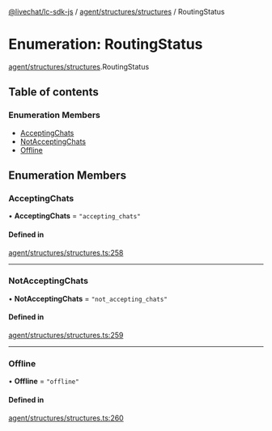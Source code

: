 [@livechat/lc-sdk-js](../README.md) / [agent/structures/structures](../modules/agent_structures_structures.md) / RoutingStatus

# Enumeration: RoutingStatus

[agent/structures/structures](../modules/agent_structures_structures.md).RoutingStatus

## Table of contents

### Enumeration Members

- [AcceptingChats](agent_structures_structures.RoutingStatus.md#acceptingchats)
- [NotAcceptingChats](agent_structures_structures.RoutingStatus.md#notacceptingchats)
- [Offline](agent_structures_structures.RoutingStatus.md#offline)

## Enumeration Members

### AcceptingChats

• **AcceptingChats** = ``"accepting_chats"``

#### Defined in

[agent/structures/structures.ts:258](https://github.com/livechat/lc-sdk-js/blob/1fa827f/src/agent/structures/structures.ts#L258)

___

### NotAcceptingChats

• **NotAcceptingChats** = ``"not_accepting_chats"``

#### Defined in

[agent/structures/structures.ts:259](https://github.com/livechat/lc-sdk-js/blob/1fa827f/src/agent/structures/structures.ts#L259)

___

### Offline

• **Offline** = ``"offline"``

#### Defined in

[agent/structures/structures.ts:260](https://github.com/livechat/lc-sdk-js/blob/1fa827f/src/agent/structures/structures.ts#L260)
